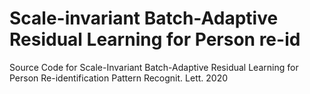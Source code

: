 # Scale-invariant Batch-Adaptive Residual Learning for Person re-id
Source Code for Scale-Invariant Batch-Adaptive Residual Learning for Person Re-identification Pattern Recognit. Lett. 2020
